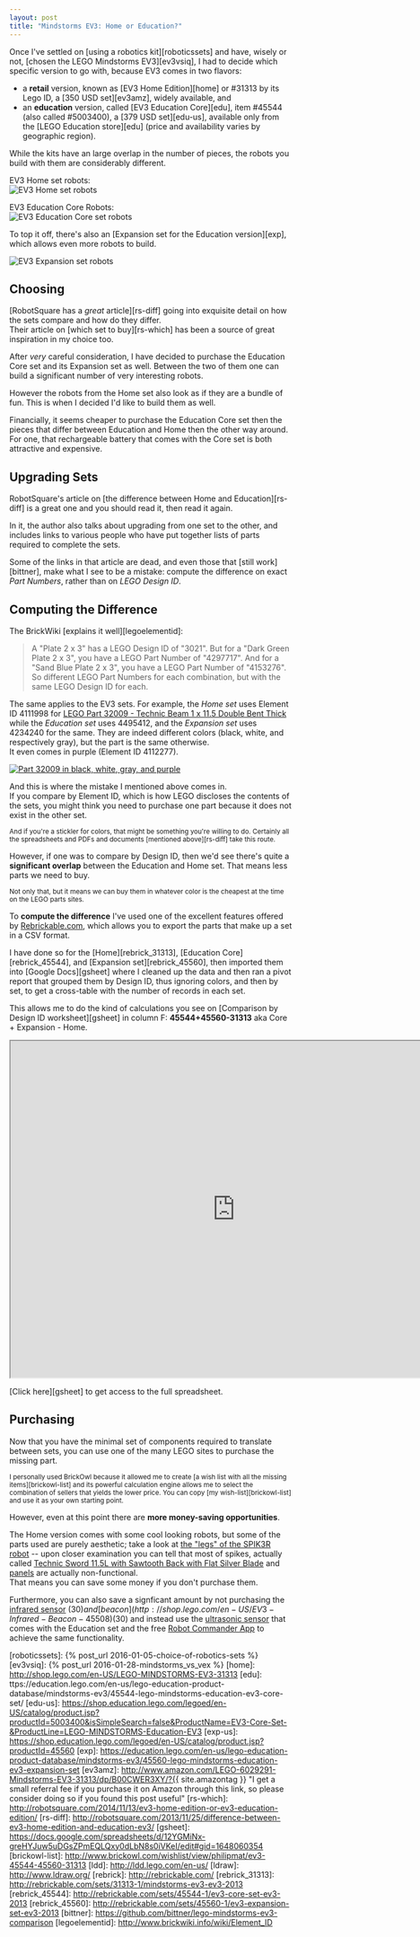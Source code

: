 ```yaml
---
layout: post
title: "Mindstorms EV3: Home or Education?"
---
```


Once I've settled on [using a robotics kit][roboticssets]
and have, wisely or not, [chosen the LEGO Mindstorms EV3][ev3vsiq],
I had to decide which specific version to go with, because EV3 comes in 
two flavors:

- a **retail** version, known as [EV3 Home Edition][home] 
  or #31313 by its Lego ID, a [350 USD set][ev3amz], widely available, and
- an **education** version, called [EV3 Education Core][edu],
  item #45544 (also called #5003400), a [379 USD set][edu-us],
  available only from the [LEGO Education store][edu]
  (price and availability varies by geographic region).

While the kits have an large overlap in the number of pieces,
the robots you build with them are considerably different. 

EV3 Home set robots:  
![EV3 Home set robots](/assets/ev3.jpg)

EV3 Education Core Robots:  
![EV3 Education Core set robots](/assets/ev3-robots-core.jpg)

To top it off, there's also an [Expansion set for the Education version][exp],
which allows even more robots to build.

![EV3 Expansion set robots](/assets/ev3-robots-expansion.jpg)


## Choosing

[RobotSquare has a *great* article][rs-diff] going into exquisite 
detail on how the sets compare and how do they differ.   
Their article on [which set to buy][rs-which] has been 
a source of great inspiration in my choice too. 

After *very* careful consideration, I have decided to 
purchase the Education Core set and its Expansion set as well.
Between the two of them one can build a significant number 
of very interesting robots.

However the robots from the Home set also look as if they are
a bundle of fun. This is when I decided I'd like to build them as 
well. 

Financially, it seems cheaper to purchase the Education Core set
then the pieces that differ between Education and Home then the other way
around. For one, that rechargeable battery that comes with the Core set
is both attractive and expensive.

## Upgrading Sets

RobotSquare's article on [the difference between Home and Education][rs-diff]
is a great one and you should read it, then read it again.

In it, the author also talks about upgrading from one set to the other,
and includes links to various people who have put together lists of 
parts required to complete the sets. 

Some of the links in that article are dead, and even those that 
[still work][bittner], make what I see to be a mistake: compute
the difference on exact *Part Numbers*, rather than on *LEGO Design ID*.

## Computing the Difference

The BrickWiki [explains it well][legoelementid]:

> A "Plate 2 x 3" has a LEGO Design ID of "3021".
  But for a "Dark Green Plate 2 x 3", you have a LEGO Part Number of "4297717".
  And for a "Sand Blue Plate 2 x 3", you have a LEGO Part Number of "4153276".
  So different LEGO Part Numbers for each combination, but with the same LEGO Design ID for each.

The same applies to the EV3 sets.
For example, the *Home set* uses Element ID 4111998 for
[LEGO Part 32009 - Technic Beam 1 x 11.5 Double Bent Thick](http://rebrickable.com/parts/32009)
while the *Education set* uses 4495412, 
and the *Expansion set* uses 4234240 for the same.
They are indeed different colors (black, white, and respectively gray),
but the part is the same otherwise.  
It even comes in purple (Element ID 4112277).

[![Part 32009 in black, white, gray, and purple](/assets/part32009.jpg)](/assets/part32009.jpeg)


And this is where the mistake I mentioned above comes in.  
If you compare by Element ID, which is how LEGO discloses the contents of the sets,
you might think you need to purchase
one part because it does not exist in the other set. 

<small>
And if you're a stickler for colors, that might be something
you're willing to do. Certainly all the spreadsheets and PDFs
and documents [mentioned above][rs-diff] take this route. 
</small>

However, if one was to compare by Design ID, then we'd 
see there's quite a **significant overlap** between
the Education and Home set. That means less parts we need to buy.
  
<small> Not only that, but it means we can buy them in whatever
color is the cheapest at the time on the LEGO parts sites.
</small>

To **compute the difference** I've used one of the excellent features
offered by [Rebrickable.com](http://www.rebrickable.com), which allows
you to export the parts that make up a set in 
a CSV format.

I have done so for the [Home][rebrick_31313], [Education Core][rebrick_45544],
and [Expansion set][rebrick_45560],
then imported them into [Google Docs][gsheet] where I cleaned up the data
and then ran a pivot report that grouped them by Design ID, thus
ignoring colors, and then by set, to get a cross-table 
with the number of records in each set.

This allows me to do the kind of calculations you see 
on [Comparison by Design ID worksheet][gsheet]
in column F: **45544+45560-31313** aka Core + Expansion - Home.

<iframe width="800" height="600"
  src="https://docs.google.com/spreadsheets/d/12YGMiNx-greHYJuw5uDGsZPmEQLQxy0dLbN8s0iVKeI/pubhtml?gid=1648060354&amp;single=true&amp;widget=true&amp;headers=false"></iframe>

[Click here][gsheet] to get access to the full spreadsheet.

## Purchasing

Now that you have the minimal set of components required to translate between sets, 
you can use one of the many LEGO sites to purchase 
the missing part. 

<small>
I personally used BrickOwl
because it allowed me to create 
[a wish list with all the missing items][brickowl-list]
and its powerful calculation engine
allows me to select the combination of sellers
that yields the lower price.  
You can copy [my wish-list][brickowl-list] and use it as your own starting point.
</small>

However, even at this point there are **more money-saving
opportunities**. 

The Home version comes with some cool looking robots,
but some of the parts used are purely aesthetic;
take a look at [the "legs" of the SPIK3R robot](http://www.lego.com/en-us/mindstorms/build-a-robot/spik3r) -- 
upon closer examination you can tell that 
most of spikes, actually called
[Technic Sword 11.5L with Sawtooth Back with Flat Silver Blade](http://rebrickable.com/parts/98568p02)
and [panels](http://rebrickable.com/parts/64683) are actually non-functional.  
That means you can save some money if you don't purchase them.

Furthermore, you can also save a signficant amount
by not purchasing the [infrared sensor](http://shop.lego.com/en-US/EV3-Infrared-Sensor-45509) ($30)
and [beacon](http://shop.lego.com/en-US/EV3-Infrared-Beacon-45508) ($30)
and instead use the [ultrasonic sensor](http://shop.lego.com/en-US/EV3-Ultrasonic-Sensor-45504)
that comes with the Education set
and the free [Robot Commander App](http://www.lego.com/en-us/mindstorms/downloads/robot-commander-app/)
to achieve the same functionality.




[roboticssets]: {% post_url 2016-01-05-choice-of-robotics-sets %}
[ev3vsiq]: {% post_url 2016-01-28-mindstorms_vs_vex %}
[home]: http://shop.lego.com/en-US/LEGO-MINDSTORMS-EV3-31313
[edu]: ttps://education.lego.com/en-us/lego-education-product-database/mindstorms-ev3/45544-lego-mindstorms-education-ev3-core-set/
[edu-us]: https://shop.education.lego.com/legoed/en-US/catalog/product.jsp?productId=5003400&isSimpleSearch=false&ProductName=EV3-Core-Set-&ProductLine=LEGO-MINDSTORMS-Education-EV3 
[exp-us]: https://shop.education.lego.com/legoed/en-US/catalog/product.jsp?productId=45560 
[exp]: https://education.lego.com/en-us/lego-education-product-database/mindstorms-ev3/45560-lego-mindstorms-education-ev3-expansion-set
[ev3amz]: http://www.amazon.com/LEGO-6029291-Mindstorms-EV3-31313/dp/B00CWER3XY/?{{ site.amazontag }} "I get a small referral fee if you purchase it on Amazon through this link, so please consider doing so if you found this post useful"
[rs-which]: http://robotsquare.com/2014/11/13/ev3-home-edition-or-ev3-education-edition/
[rs-diff]: http://robotsquare.com/2013/11/25/difference-between-ev3-home-edition-and-education-ev3/
[gsheet]: https://docs.google.com/spreadsheets/d/12YGMiNx-greHYJuw5uDGsZPmEQLQxy0dLbN8s0iVKeI/edit#gid=1648060354
[brickowl-list]: http://www.brickowl.com/wishlist/view/philipmat/ev3-45544-45560-31313
[ldd]: http://ldd.lego.com/en-us/
[ldraw]: http://www.ldraw.org/
[rebrick]: http://rebrickable.com/
[rebrick_31313]: http://rebrickable.com/sets/31313-1/mindstorms-ev3-ev3-2013 
[rebrick_45544]: http://rebrickable.com/sets/45544-1/ev3-core-set-ev3-2013
[rebrick_45560]: http://rebrickable.com/sets/45560-1/ev3-expansion-set-ev3-2013
[bittner]: https://github.com/bittner/lego-mindstorms-ev3-comparison
[legoelementid]: http://www.brickwiki.info/wiki/Element_ID
